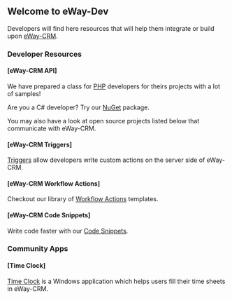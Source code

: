 ## Welcome to eWay-Dev

Developers will find here resources that will help them integrate or build upon [eWay-CRM](https://www.eway-crm.com/).

### Developer Resources

#### [eWay-CRM API]

We have prepared a class for [PHP](https://github.com/eway-crm/php-lib) developers for theirs projects with a lot of samples!

Are you a C# developer? Try our [NuGet](https://github.com/eway-crm/csharp-lib) package.

You may also have a look at open source projects listed below that communicate with eWay-CRM.

#### [eWay-CRM Triggers]

[Triggers](https://github.com/eway-crm/triggers) allow developers write custom actions on the server side of eWay-CRM.

#### [eWay-CRM Workflow Actions]

Checkout our library of [Workflow Actions](https://github.com/eway-crm/workflow-actions) templates.

#### [eWay-CRM Code Snippets]

Write code faster with our [Code Snippets](https://github.com/eway-crm/Snippets).

### Community Apps

#### [Time Clock]
[Time Clock](http://timeclock.cz) is a Windows application which helps users fill their time sheets in eWay-CRM.
